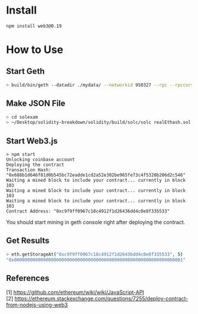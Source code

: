 # Install

```bash
npm install web3@0.19
```

# How to Use

## Start Geth
```bash
> build/bin/geth --datadir ./mydata/ --networkid 950327 --rpc --rpccorsdomain="*" --rpcapi="db,eth,net,web3,personal,web3" --nodiscover console
```

## Make JSON File
```bash
> cd solexam
> ~/Desktop/solidity-breakdown/solidity/build/solc/solc realEthash.sol --combined-json abi,asm,ast,bin,bin-runtime,devdoc,interface,opcodes,srcmap,srcmap-runtime,userdoc > contracts.json
```

## Start Web3.js
```
> npm start
Unlocking coinbase account
Deploying the contract
Transaction Hash: "0x688b1d646f81d0b545bc72eadde1cd2a52e302be965fe73c4f5320b206d2c546"
Waiting a mined block to include your contract... currently in block 103
Waiting a mined block to include your contract... currently in block 103
Waiting a mined block to include your contract... currently in block 103
Contract Address: "0xc9f9ff0967c18c4912f1d26436dd4c0e8f335533"
```
You should start mining in geth console right after deploying the contract.

## Get Results
```bash
> eth.getStorageAt("0xc9f9ff0967c18c4912f1d26436dd4c0e8f335533", 5)
"0x0000000000000000000000000000000000000000000000000000000000000001"
```

## References
[1] https://github.com/ethereum/wiki/wiki/JavaScript-API   
[2] https://ethereum.stackexchange.com/questions/7255/deploy-contract-from-nodejs-using-web3   
